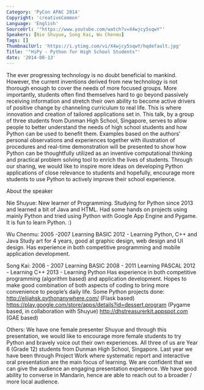 ```yaml
---
Category: 'PyCon APAC 2014'
Copyright: 'creativeCommon'
Language: 'English'
SourceUrl: '"https://www.youtube.com/watch?v=X4wjcy5sqwY"'
Speakers: [Nie Shuyue, Song Kai, Wu Chenmu]
Tags: []
ThumbnailUrl: 'https://i.ytimg.com/vi/X4wjcy5sqwY/hqdefault.jpg'
Title: '"HiPy - Python for High School Students"'
date: '2014-08-13'
---
```

The ever progressing technology is no doubt beneficial to mankind. However, the current inventions derived from new technology is not thorough enough to cover the needs of more focused groups. More importantly, students often find themselves hard to go beyond passively receiving information and stretch their own ability to become active drivers of positive change by channeling curriculum to real life. This is where innovation and creation of tailored applications set in. This talk, by a group of three students from Dunman High School, Singapore, serves to allow people to better understand the needs of high school students and how Python can be used to benefit them. Examples based on the authors' personal observations and experiences together with illustration of procedures and real-time demonstration will be presented to show how Python can be thoughtfully utilized as an inventive computational thinking and practical problem solving tool to enrich the lives of students. Through our sharing, we would like to inspire more ideas on developing Python applications of close relevance to students and hopefully, encourage more students to use Python to actively improve their school experience.


About the speaker

Nie Shuyue:
New learner of Programming. 
Studying for Python since 2013 and learned a bit of Java and HTML. 
Had some hands on projects using mainly Python and tried using Python with Google App Engine and Pygame.
It is fun to learn Python. :)
 
Wu Chenmu:
2005 -2007 Learning BASIC
2012 - Learning Python, C++ and Java
Study art for 4 years, good at graphic design, web design and UI design.
Has experience in both competitive programming and mobile application development.

Song Kai:
2006 - 2007 Learning BASIC
2008 - 2011 Learning PASCAL
2012 -          Learning C++
2013 -          Learning Python
Has experience in both competitive programming (algorithm based) and application development. 
Hopes to make good combination of both aspects of coding to bring more convenience to people’s daily life.
Some Python projects done:
http://elijahsk.pythonanywhere.com/    (Flask based)
https://play.google.com/store/apps/details?id=dessert.program  (Pygame based, in collaboration with Shuyue)
http://dhstreasurerkit.appspot.com (GAE based)


Others:
We have one female presenter Shuyue and through this presentation, we would like to encourage more female students to try Python and bravely voice out their own experiences.
All three of us are Year 6 (Grade 12) students from Dunman High School, Singapore. Last year we have been through Project Work where systematic report and interactive oral presentation are the main focus of learning. We are confident that we can give the audience an engaging presentation experience.
We have good ability to converse in Mandarin, hence are able to reach out to a broader / more local audience.
